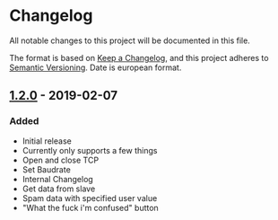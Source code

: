# Changelog
All notable changes to this project will be documented in this file.

The format is based on [Keep a Changelog](https://keepachangelog.com/en/1.0.0/),
and this project adheres to [Semantic Versioning](https://semver.org/spec/v2.0.0.html).
Date is european format.


## [1.2.0] - 2019-02-07
### Added
- Initial release
- Currently only supports a few things
- Open and close TCP
- Set Baudrate
- Internal Changelog
- Get data from slave
- Spam data with specified user value
- "What the fuck i'm confused" button


[1.2.0]: https://github.com/Flixis/Com-Connect/releases/download/1.2.0.0/V1.2.ComConnect.exe
